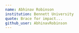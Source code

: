 ```yaml
---
name: Abhinav Robinson
institution: Bennett University
quote: Brace for impact...
github_user: AbhinavRobinson
---
```

